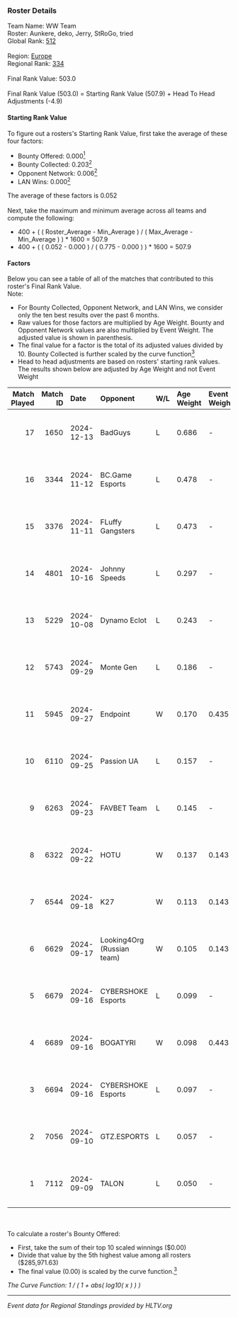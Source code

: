 ### Roster Details<br />
Team Name: WW Team<br />
Roster: Aunkere, deko, Jerry, StRoGo, tried<br />
Global Rank: [512](../../standings_global_2025_02_28.md)<br />
<br />
Region: [Europe]( ../../standings_europe_2025_02_28.md)<br />
Regional Rank: [334]( ../../standings_europe_2025_02_28.md)<br />
<br />
Final Rank Value:  503.0<br />
<br />
Final Rank Value (503.0) = Starting Rank Value (507.9) + Head To Head Adjustments (-4.9)<br />

#### Starting Rank Value<br />
To figure out a rosters's Starting Rank Value, first take the average of these four factors:<br />
- Bounty Offered: 0.000[<sup>1</sup>](#table2)
- Bounty Collected: 0.203[<sup>2</sup>](#table1)
- Opponent Network: 0.006[<sup>2</sup>](#table1)
- LAN Wins: 0.000[<sup>2</sup>](#table1)

The average of these factors is 0.052<br />
<br />
Next, take the maximum and minimum average across all teams and compute the following:<br />
- 400 + ( ( Roster_Average - Min_Average ) / ( Max_Average - Min_Average ) ) * 1600 = 507.9
- 400 + ( ( 0.052 - 0.000 ) / ( 0.775 - 0.000 ) ) * 1600 = 507.9


#### Factors<br />
Below you can see a table of all of the matches that contributed to this roster's Final Rank Value.<br />
Note:<br />

- For Bounty Collected, Opponent Network, and LAN Wins, we consider only the ten best results over the past 6 months.
- Raw values for those factors are multiplied by Age Weight. Bounty and Opponent Network values are also multiplied by Event Weight. The adjusted value is shown in parenthesis.
- The final value for a factor is the total of its adjusted values divided by 10. Bounty Collected is further scaled by the curve function[<sup>3</sup>](#curveFunction)
- Head to head adjustments are based on rosters' starting rank values. The results shown below are adjusted by Age Weight and not Event Weight
<span id="table1"></span><br />


| Match Played | Match ID | Date       | Opponent                   | W/L | Age Weight | Event Weight | Bounty Collected | Opponent Network | LAN Wins  | H2H Adj. | Roster                               |
| -: | -: | :- | :- | :- | :- | :- | :- | :- | :- | -: | :- |
|           17 |     1650 | 2024-12-13 | BadGuys                    | L   | 0.686      | -            | -                | -                | -         |    -7.86 | Aunkere, deko, Jerry, StRoGo, tried  |
|           16 |     3344 | 2024-11-12 | BC.Game Esports            | L   | 0.478      | -            | -                | -                | -         |    -1.89 | Aunkere, ct0m, Jerry, StRoGo, tried  |
|           15 |     3376 | 2024-11-11 | FLuffy Gangsters           | L   | 0.473      | -            | -                | -                | -         |    -2.42 | Aunkere, ct0m, Jerry, StRoGo, tried  |
|           14 |     4801 | 2024-10-16 | Johnny Speeds              | L   | 0.297      | -            | -                | -                | -         |    -0.76 | Aunkere, ct0m, Jerry, StRoGo, tried  |
|           13 |     5229 | 2024-10-08 | Dynamo Eclot               | L   | 0.243      | -            | -                | -                | -         |    -0.24 | Aunkere, ct0m, Jerry, StRoGo, tried  |
|           12 |     5743 | 2024-09-29 | Monte Gen                  | L   | 0.186      | -            | -                | -                | -         |    -3.86 | Aunkere, ct0m, kelieN, StRoGo, tried |
|           11 |     5945 | 2024-09-27 | Endpoint                   | W   | 0.170      | 0.435        | 0.010 (0.001)    | 0.417 (0.031)    | 0 (0.000) |     4.42 | Aunkere, ct0m, Jerry, StRoGo, tried  |
|           10 |     6110 | 2024-09-25 | Passion UA                 | L   | 0.157      | -            | -                | -                | -         |    -0.40 | Aunkere, ct0m, Jerry, StRoGo, tried  |
|            9 |     6263 | 2024-09-23 | FAVBET Team                | L   | 0.145      | -            | -                | -                | -         |    -0.43 | Aunkere, ct0m, Jerry, StRoGo, tried  |
|            8 |     6322 | 2024-09-22 | HOTU                       | W   | 0.137      | 0.143        | 0.004 (0.000)    | 0.637 (0.012)    | 0 (0.000) |     3.42 | Aunkere, ct0m, Jerry, StRoGo, tried  |
|            7 |     6544 | 2024-09-18 | K27                        | W   | 0.113      | 0.143        | 0.010 (0.000)    | 0.634 (0.010)    | 0 (0.000) |     3.29 | Aunkere, ct0m, Jerry, StRoGo, tried  |
|            6 |     6629 | 2024-09-17 | Looking4Org (Russian team) | W   | 0.105      | 0.143        | 0.014 (0.000)    | 0.208 (0.003)    | 0 (0.000) |     2.63 | Aunkere, ct0m, Jerry, StRoGo, tried  |
|            5 |     6679 | 2024-09-16 | CYBERSHOKE Esports         | L   | 0.099      | -            | -                | -                | -         |    -0.94 | Aunkere, ct0m, Jerry, StRoGo, tried  |
|            4 |     6689 | 2024-09-16 | BOGATYRI                   | W   | 0.098      | 0.443        | 0.000 (0.000)    | 0.000 (0.000)    | 0 (0.000) |     1.09 | Aunkere, ct0m, Jerry, StRoGo, tried  |
|            3 |     6694 | 2024-09-16 | CYBERSHOKE Esports         | L   | 0.097      | -            | -                | -                | -         |    -0.28 | Aunkere, ct0m, Jerry, StRoGo, tried  |
|            2 |     7056 | 2024-09-10 | GTZ.ESPORTS                | L   | 0.057      | -            | -                | -                | -         |    -0.02 | Aunkere, ct0m, Jerry, StRoGo, tried  |
|            1 |     7112 | 2024-09-09 | TALON                      | L   | 0.050      | -            | -                | -                | -         |    -0.64 | Aunkere, ct0m, Jerry, StRoGo, tried  |

<br />
<span id="table2"></span><br />
To calculate a roster's Bounty Offered:<br />

- First, take the sum of their top 10 scaled winnings ($0.00)
- Divide that value by the 5th highest value among all rosters ($285,971.63)
- The final value (0.00) is scaled by the curve function.[<sup>3</sup>](#curveFunction)

<span id="curveFunction"></span>_The Curve Function: 1 / ( 1 + abs( log10( x ) ) )_<br />

---
_Event data for Regional Standings provided by HLTV.org_<br />
